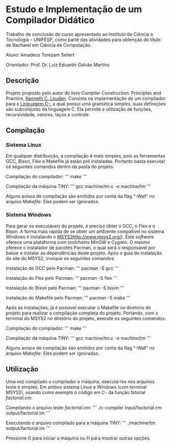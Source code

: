 # Estudo e Implementação de um Compilador Didático
Trabalho de conclusão de curso apresentado ao Instituto de Ciência e Tecnologia – UNIFESP, como parte das atividades para obtenção do título de Bacharel em Ciência da Computação.

Aluno: Amadeus Torezam Seilert

Orientador: Prof. Dr. Luiz Eduardo Galvão Martins
## Descrição

Projeto proposto pelo autor do livro Compiler Construction: Principles and Practice, [Kenneth C. Louden](http://www.cs.sjsu.edu/~louden/). Consiste na implementação de um compilador para a [Linguagem C-](http://www.sierranevada.edu/snow/ExamplesX/C-Syntax.pdf), a qual possui uma gramática simples, suas definições são subconjunto da linguagem C. Ela permite a utilização de funções, recursividade, vetores, laços e controle.

## Compilação
### Sistema Linux
Em qualquer distribuição, a compilação é mais simples, pois as ferramentas GCC, Bison, Flex e Makefile já estão pré instaladas. Portanto basta executar os seguintes comandos dentro da pasta do projeto:

Compilação do compilador:
'''
make
'''

Compilação da máquina TINY:
'''
gcc machine/tm.c -o machine/tm
'''

Alguns avisos de compilação são emitidos por conta da flag "-Wall" no arquivo *Makefile*. Eles podem ser ignorados.

### Sistema Windows
Para gerar os executáveis do projeto, é preciso obter o GCC, o Flex e o Bison. A forma mais rápida de se obter um ambiente compatível no sistema Windows é instalando o [MSYS2]( \url{)http://www.msys2.org/). Este *software* oferece uma plataforma com *toolchains* MinGW e Cygwin. O mesmo oferece o instalador de pacotes Pacman, o qual será o responsável por baixar e instalar as dependências deste projeto. Após o guia de instalação do site do MSYS2, invoque os seguintes comandos:

Instalação do GCC pelo Pacman:
'''
pacman -S gcc
'''

Instalação do Flex pelo Pacman:
'''
pacman -S flex
'''

Instalação do Bison pelo Pacman:
'''
pacman -S bison
'''

Instalação do Makefile pelo Pacman:
'''
pacman -S make
'''

Após as instalações, já é possível executar o Makefile no diretório do projeto para realizar a compilação completa do projeto. Portando, com o terminal do MSYS2 no diretório do projeto, execute os seguintes comandos:

Compilação do compilador:
'''
make
'''

Compilação da máquina TINY:
'''
gcc machine/tm.c -o machine/tm
'''

Alguns avisos de compilação são emitidos por conta da flag "-Wall" no arquivo *Makefile*. Eles podem ser ignorados.

## Utilização

Uma vez compilado o compilador e máquina, executa-los nos arquivos teste é simples. Em ambos sistema Linux e Windows (com terminal MSYS2), usando como exemplo o código em C- da função fatorial *factorial.cm*:

Compilando o arquivo teste *factorial.cm*:
'''
./c-compiler input/factorial.cm output/factorial.tm
'''

Executando o arquivo compilado para a máquina TINY:
'''
./machine/tm output/factorial.tm
'''

Pressione G para iniciar a máquina ou H para mostrar outras opções.
